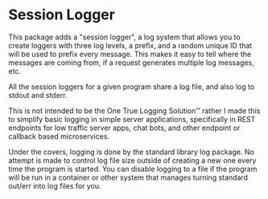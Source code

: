 
# Session Logger

This package adds a "session logger", a log system that allows you to create loggers with three log levels, a
prefix, and a random unique ID that will be used to prefix every message. This makes it easy to tell where the
messages are coming from, if a request generates multiple log messages, etc.

All the session loggers for a given program share a log file, and also log to stdout and stderr.

This is not intended to be the One True Logging Solution™ rather I made this to simplify basic logging in
simple server applications, specifically in REST endpoints for low traffic server apps, chat bots, and other
endpoint or callback based microservices.

Under the covers, logging is done by the standard library log package. No attempt is made to control log file
size outside of creating a new one every time the program is started. You can disable logging to a file if the
program will be run in a container or other system that manages turning standard out/err into log files for you.
